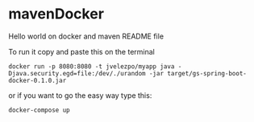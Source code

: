 # mavenDocker
Hello world on docker and maven
README file


To run it copy and paste this on the terminal
```
docker run -p 8080:8080 -t jvelezpo/myapp java -Djava.security.egd=file:/dev/./urandom -jar target/gs-spring-boot-docker-0.1.0.jar
```

or if you want to go the easy way type this:

```
docker-compose up
```